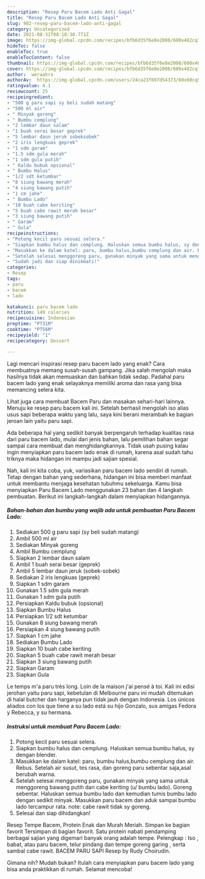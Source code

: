 ```yaml
---
description: "Resep Paru Bacem Lado Anti Gagal"
title: "Resep Paru Bacem Lado Anti Gagal"
slug: 902-resep-paru-bacem-lado-anti-gagal
category: Uncategorized
date: 2021-08-31T08:10:30.771Z
image: https://img-global.cpcdn.com/recipes/bfb6d35f6e8e2008/680x482cq70/paru-bacem-lado-foto-resep-utama.jpg
hideToc: false
enableToc: true
enableTocContent: false
thumbnail: https://img-global.cpcdn.com/recipes/bfb6d35f6e8e2008/680x482cq70/paru-bacem-lado-foto-resep-utama.jpg
cover: https://img-global.cpcdn.com/recipes/bfb6d35f6e8e2008/680x482cq70/paru-bacem-lado-foto-resep-utama.jpg
author:  weraahra
authorAv:  https://img-global.cpcdn.com/users/24ca23f697d54373/60x60cq50/avatar.jpg
ratingvalue: 4.1
reviewcount: 25
recipeingredient:
- "500 g paru sapi sy beli sudah matang"
- "500 ml air"
- " Minyak goreng"
- " Bumbu cemplung"
- "2 lembar daun salam"
- "1 buah serai besar geprek"
- "5 lembar daun jeruk sobeksobek"
- "2 iris lengkuas geprek"
- "1 sdm garam"
- "1.5 sdm gula merah"
- "1 sdm gula putih"
- " Kaldu bubuk opsional"
- " Bumbu Halus"
- "1/2 sdt ketumbar"
- "8 siung bawang merah"
- "4 siung bawang putih"
- "1 cm jahe"
- " Bumbu Lado"
- "10 buah cabe keriting"
- "5 buah cabe rawit merah besar"
- "3 siung bawang putih"
- " Garam"
- " Gula"
recipeinstructions:
- "Potong kecil paru sesuai selera."
- "Siapkan bumbu halus dan cemplung. Haluskan semua bumbu halus, sy dengan blender."
- "Masukkan ke dalam katel: paru, bumbu halus,bumbu cemplung dan air. Rebus. Setelah air susut, tes rasa, dan goreng paru sebentar saja,asal berubah warna."
- "Setelah selesai menggoreng paru, gunakan minyak yang sama untuk menggoreng bawang putih dan cabe keriting (u/ bumbu lado). Goreng sebentar. Haluskan semua bumbu lado dan kemudian tumis bumbu lado dengan sedikit minyak. Masukkan paru bacem dan aduk sampai bumbu lado tercampur rata. note: cabe rawit tidak sy goreng."
- "Sudah jadi dan siap dinikmati!"
categories:
- Resep
tags:
- paru
- bacem
- lado

katakunci: paru bacem lado 
nutrition: 149 calories
recipecuisine: Indonesian
preptime: "PT31M"
cooktime: "PT56M"
recipeyield: "1"
recipecategory: Dessert

---
```



Lagi mencari inspirasi resep paru bacem lado yang enak? Cara membuatnya memang susah-susah gampang. Jika salah mengolah maka hasilnya tidak akan memuaskan dan bahkan tidak sedap. Padahal paru bacem lado yang enak selayaknya memiliki aroma dan rasa yang bisa memancing selera kita.


Lihat juga cara membuat Bacem Paru dan masakan sehari-hari lainnya. Menuju ke resep paru bacem kali ini. Setelah berhasil mengolah iso alias usus sapi beberapa waktu yang lalu, saya kini berani merambah ke bagian jeroan lain yaitu paru sapi.

Ada beberapa hal yang sedikit banyak berpengaruh terhadap kualitas rasa dari paru bacem lado, mulai dari jenis bahan, lalu pemilihan bahan segar sampai cara membuat dan menghidangkannya. Tidak usah pusing kalau ingin menyiapkan paru bacem lado enak di rumah, karena asal sudah tahu triknya maka hidangan ini mampu jadi sajian spesial.


Nah, kali ini kita coba, yuk, variasikan paru bacem lado sendiri di rumah. Tetap dengan bahan yang sederhana, hidangan ini bisa memberi manfaat untuk membantu menjaga kesehatan tubuhmu sekeluarga. Kamu bisa menyiapkan Paru Bacem Lado menggunakan 23 bahan dan 4 langkah pembuatan. Berikut ini langkah-langkah dalam menyiapkan hidangannya.

<!--inarticleads1-->

##### Bahan-bahan dan bumbu yang wajib ada untuk pembuatan Paru Bacem Lado:

1. Sediakan 500 g paru sapi (sy beli sudah matang)
1. Ambil 500 ml air
1. Sediakan  Minyak goreng
1. Ambil  Bumbu cemplung
1. Siapkan 2 lembar daun salam
1. Ambil 1 buah serai besar (geprek)
1. Ambil 5 lembar daun jeruk (sobek-sobek)
1. Sediakan 2 iris lengkuas (geprek)
1. Siapkan 1 sdm garam
1. Gunakan 1.5 sdm gula merah
1. Gunakan 1 sdm gula putih
1. Persiapkan  Kaldu bubuk (opsional)
1. Siapkan  Bumbu Halus
1. Persiapkan 1/2 sdt ketumbar
1. Gunakan 8 siung bawang merah
1. Persiapkan 4 siung bawang putih
1. Siapkan 1 cm jahe
1. Sediakan  Bumbu Lado
1. Siapkan 10 buah cabe keriting
1. Siapkan 5 buah cabe rawit merah besar
1. Siapkan 3 siung bawang putih
1. Siapkan  Garam
1. Siapkan  Gula


Le temps m&#39;a paru très long. Loin de la maison j&#39;ai pensé à toi. Kali ini edisi jerohan yaitu paru sapi, kebetulan di Melbourne paru ini mudah ditemukan di halal butcher dan harganya pun tidak jauh dengan Indonesia. Los únicos aliados con los que tiene a su lado está su hijo Gonzalo, sus amigas Fedora y Rebecca, y su hermana. 

<!--inarticleads2-->

##### Instruksi untuk membuat Paru Bacem Lado:

1. Potong kecil paru sesuai selera.
1. Siapkan bumbu halus dan cemplung. Haluskan semua bumbu halus, sy dengan blender.
1. Masukkan ke dalam katel: paru, bumbu halus,bumbu cemplung dan air. Rebus. Setelah air susut, tes rasa, dan goreng paru sebentar saja,asal berubah warna.
1. Setelah selesai menggoreng paru, gunakan minyak yang sama untuk menggoreng bawang putih dan cabe keriting (u/ bumbu lado). Goreng sebentar. Haluskan semua bumbu lado dan kemudian tumis bumbu lado dengan sedikit minyak. Masukkan paru bacem dan aduk sampai bumbu lado tercampur rata. note: cabe rawit tidak sy goreng.
1. Selesai dan siap dihidangkan!

Resep Tempe Bacem, Protein Enak dan Murah Meriah. Simpan ke bagian favorit Tersimpan di bagian favorit. Satu protein nabati pendamping berbagai sajian yang digemari banyak orang adalah tempe. Pelengkap : Iso , babat, atau paru bacem, telur pindang dan tempe goreng garing , serta sambal cabe rawit. BACEM PARU SAPI Resep by Rudy Choirudin. 

Gimana nih? Mudah bukan? Itulah cara menyiapkan paru bacem lado yang bisa anda praktikkan di rumah. Selamat mencoba!
